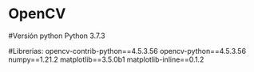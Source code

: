 # OpenCV
#Versión python Python 3.7.3

#Librerias: opencv-contrib-python==4.5.3.56 opencv-python==4.5.3.56 numpy==1.21.2 matplotlib==3.5.0b1 matplotlib-inline==0.1.2
